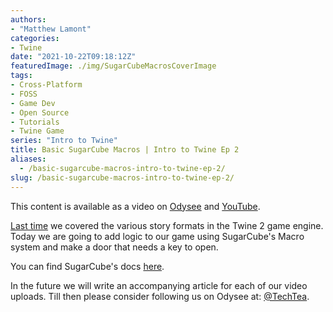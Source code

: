 ```yaml
---
authors: 
- "Matthew Lamont"
categories:
- Twine
date: "2021-10-22T09:18:12Z"
featuredImage: ./img/SugarCubeMacrosCoverImage
tags:
- Cross-Platform
- FOSS
- Game Dev
- Open Source
- Tutorials
- Twine Game
series: "Intro to Twine"
title: Basic SugarCube Macros | Intro to Twine Ep 2
aliases:
  - /basic-sugarcube-macros-intro-to-twine-ep-2/
slug: /basic-sugarcube-macros-intro-to-twine-ep-2/
---
```


This content is available as a video on [Odysee](https://odysee.com/$/embed/SugarCubeMacrosTwine/9facefb3b4b3f8c98d778691a5090a753bf419fb?r=GQy7ehkBjb8ALbSkfEZU5jPc4S785Nch) and [YouTube](https://www.youtube.com/watch?v=2NtbYThBJg4).


[Last time](https://www.blog.mattlamont.com/twine-story-formats-intro-to-twine-ep-1/) we covered the various story formats in the Twine 2 game engine. Today we are going to add logic to our game using SugarCube's Macro system and make a door that needs a key to open.



You can find SugarCube's docs [here](http://www.motoslave.net/sugarcube/2/).

In the future we will write an accompanying article for each of our video uploads. Till then please consider following us on Odysee at: [@TechTea](https://odysee.com/$/invite/@TechTea:2).